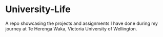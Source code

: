 # University-Life

A repo showcasing the projects and assignments I have done during my journey at Te Herenga Waka, Victoria University of Wellington.
